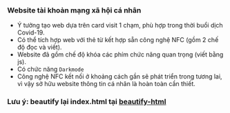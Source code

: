 ### Website tài khoản mạng xã hội cá nhân
- Ý tưởng tạo web dựa trên card visit 1 chạm, phù hợp trong thời buổi dịch Covid-19.
- Có thể tích hợp web với thẻ từ kết hợp sẵn công nghệ NFC (gồm 2 chế độ đọc và viết).
- Website đã gồm chế độ khóa các phím chức năng quan trọng (viết bằng js).
- Có chức năng `Darkmode`
- Công nghệ NFC kết nối ở khoảng cách gần sẽ phát triển trong tương lai, vì vậy sở hữu website thông tin cá nhân là hoàn toàn cần thiết.

### Lưu ý: beautify lại index.html tại [beautify-html](https://codebeautify.org/html-formatter-beautifier)
